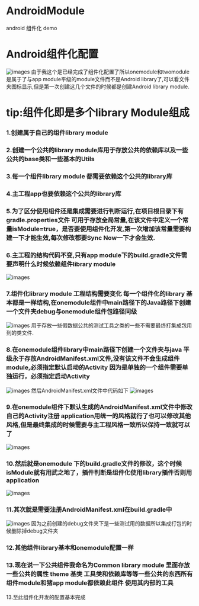# AndroidModule
android 组件化 demo
# Android组件化配置
![images](https://github.com/Wiser-Wong/AndroidModule/blob/master/images/module.png)
由于我这个是已经完成了组件化配置了所以onemodule和twomodule是属于了与app module平级的module文件而不是Android library了,可以看文件夹图标显示,但是第一次创建这几个文件的时候都是创建Android library module.

# tip:组件化即是多个library Module组成
### 1.创建属于自己的组件library module
### 2.创建一个公共的library module库用于存放公共的依赖库以及一些公共的base类和一些基本的Utils
### 3.每一个组件library module 都需要依赖这个公共的library库
### 4.主工程app也要依赖这个公共的library库
### 5.为了区分使用组件还是集成需要进行判断运行,在项目根目录下有gradle.properties文件 可用于存放全局常量,在该文件中定义一个常量isModule=true，是否要使用组件化开发,第一次增加该常量需要构建一下才能生效,每次修改都要Sync Now一下才会生效.
### 6.主工程的结构代码不变,只有app module下的build.gradle文件需要声明什么时候依赖组件library module
![images](https://github.com/Wiser-Wong/AndroidModule/blob/master/images/app_gradle.png)
### 7.组件化library module 工程结构需要变化 每一个组件化的library 基本都是一样结构,在onemodule组件中main路径下的Java路径下创建一个文件夹debug与onemodule组件包路径同级
![images](https://github.com/Wiser-Wong/AndroidModule/blob/master/images/module_structure.png)
用于存放一些假数据公共的测试工具之类的一些不需要最终打集成包用到的类文件.
### 8.在onemodule组件library中main路径下创建一个文件夹与java 平级永于存放AndroidManifest.xml文件,没有该文件不会生成组件module,必须指定默认启动的Activity 因为是单独的一个组件需要单独运行，必须指定启动Activity
![images](https://github.com/Wiser-Wong/AndroidModule/blob/master/images/module_androidmanifest_structure.png)
然后AndroidManifest.xml文件中代码如下
![images](https://github.com/Wiser-Wong/AndroidModule/blob/master/images/module_androidmanifest_content.png)
### 9.在onemodule组件下默认生成的AndroidManifest.xml文件中修改自己的Activity注册 application用统一的风格就行了也可以修改其他风格,但是最终集成的时候需要与主工程风格一致所以保持一致就可以了
![images](https://github.com/Wiser-Wong/AndroidModule/blob/master/images/module_default_androidmanifest_content.png)
### 10.然后就是onemodule 下的build.gradle文件的修改，这个时候isModule就有用武之地了，插件判断是组件化使用library插件否则用application
![images](https://github.com/Wiser-Wong/AndroidModule/blob/master/images/module.png)
### 11.其次就是需要注册AndroidManifest.xml在build.gradle中
![images](https://github.com/Wiser-Wong/AndroidModule/blob/master/images/module.png)
因为之前创建的debug文件夹下是一些测试用的数据所以集成打包的时候删除掉debug文件夹 
### 12.其他组件library基本和onemodule配置一样
### 13.现在说一下公共组件我命名为Common library module 里面存放一些公共的属性 theme 基类 工具类和依赖库等等一些公共的东西所有组件module和猪app module都依赖此组件 使用其内部的工具
13.至此组件化开发的配置基本完成
